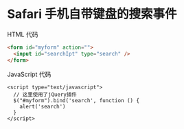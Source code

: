 # Safari 手机自带键盘的搜索事件

HTML 代码

```HTML
<form id="myform" action="">
  <input id="searchIpt" type="search" />
</form>
```

JavaScript 代码

```
<script type="text/javascript">
  // 这里使用了jQuery插件
  $("#myform").bind('search', function () {
    alert('search')
  }
</script>
```



